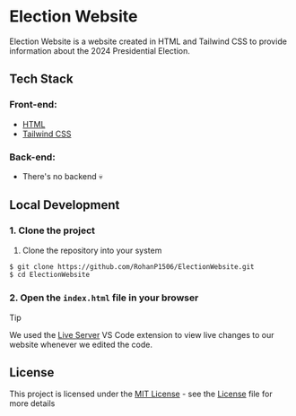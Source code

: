 # Election Website
Election Website is a website created in HTML and Tailwind CSS to provide information about the 2024 Presidential Election.

## Tech Stack
### Front-end:
- [HTML](https://developer.mozilla.org/en-US/docs/Web/HTML/)
- [Tailwind CSS](https://tailwindcss.com/)
### Back-end:
- There's no backend 💀

## Local Development
### 1. Clone the project
1. Clone the repository into your system
```bash
$ git clone https://github.com/RohanP1506/ElectionWebsite.git
$ cd ElectionWebsite
```

### 2. Open the `index.html` file in your browser
> [!TIP]
> We used the [Live Server](https://marketplace.visualstudio.com/items?itemName=ritwickdey.LiveServer/) VS Code extension to view live changes to our website whenever we edited the code.

## License
This project is licensed under the [MIT License](https://opensource.org/license/mit) - see the [License](https://github.com/RohanP1506/ElectionWebsite/blob/main/LICENSE) file for more details